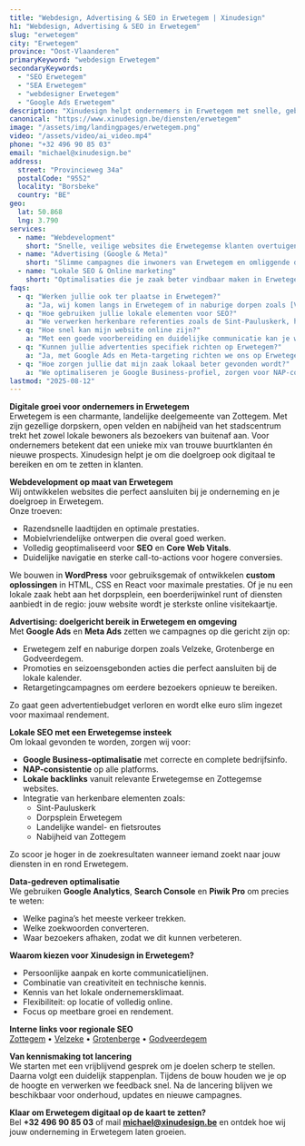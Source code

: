 ```yaml
---
title: "Webdesign, Advertising & SEO in Erwetegem | Xinudesign"
h1: "Webdesign, Advertising & SEO in Erwetegem"
slug: "erwetegem"
city: "Erwetegem"
province: "Oost-Vlaanderen"
primaryKeyword: "webdesign Erwetegem"
secondaryKeywords:
  - "SEO Erwetegem"
  - "SEA Erwetegem"
  - "webdesigner Erwetegem"
  - "Google Ads Erwetegem"
description: "Xinudesign helpt ondernemers in Erwetegem met snelle, gebruiksvriendelijke websites, doelgerichte advertentiecampagnes en lokale SEO-strategieën die inspelen op de troeven van het dorp."
canonical: "https://www.xinudesign.be/diensten/erwetegem"
image: "/assets/img/landingpages/erwetegem.png"
video: "/assets/video/ai_video.mp4"
phone: "+32 496 90 85 03"
email: "michael@xinudesign.be"
address:
  street: "Provincieweg 34a"
  postalCode: "9552"
  locality: "Borsbeke"
  country: "BE"
geo:
  lat: 50.868
  lng: 3.790
services:
  - name: "Webdevelopment"
    short: "Snelle, veilige websites die Erwetegemse klanten overtuigen en converteren."
  - name: "Advertising (Google & Meta)"
    short: "Slimme campagnes die inwoners van Erwetegem en omliggende dorpen gericht bereiken."
  - name: "Lokale SEO & Online marketing"
    short: "Optimalisaties die je zaak beter vindbaar maken in Erwetegem en regio Zottegem."
faqs:
  - q: "Werken jullie ook ter plaatse in Erwetegem?"
    a: "Ja, wij komen langs in Erwetegem of in naburige dorpen zoals [Velzeke](/diensten/velzeke), [Grotenberge](/diensten/grotenberge) en [Godveerdegem](/diensten/godveerdegem). Online afspraken zijn eveneens mogelijk."
  - q: "Hoe gebruiken jullie lokale elementen voor SEO?"
    a: "We verwerken herkenbare referenties zoals de Sint-Pauluskerk, het landelijke dorpsplein en de nabijheid van Zottegem in teksten, meta-data en visuals."
  - q: "Hoe snel kan mijn website online zijn?"
    a: "Met een goede voorbereiding en duidelijke communicatie kan je website doorgaans binnen 2 tot 4 weken live staan."
  - q: "Kunnen jullie advertenties specifiek richten op Erwetegem?"
    a: "Ja, met Google Ads en Meta-targeting richten we ons op Erwetegem en omliggende regio’s, zodat je advertentiebudget efficiënt besteed wordt."
  - q: "Hoe zorgen jullie dat mijn zaak lokaal beter gevonden wordt?"
    a: "We optimaliseren je Google Business-profiel, zorgen voor NAP-consistentie en bouwen lokale backlinks rond zoekwoorden zoals 'webdesigner Erwetegem'."
lastmod: "2025-08-12"
---
```


**Digitale groei voor ondernemers in Erwetegem**  
Erwetegem is een charmante, landelijke deelgemeente van Zottegem. Met zijn gezellige dorpskern, open velden en nabijheid van het stadscentrum trekt het zowel lokale bewoners als bezoekers van buitenaf aan. Voor ondernemers betekent dat een unieke mix van trouwe buurtklanten én nieuwe prospects. Xinudesign helpt je om die doelgroep ook digitaal te bereiken en om te zetten in klanten.

**Webdevelopment op maat van Erwetegem**  
Wij ontwikkelen websites die perfect aansluiten bij je onderneming en je doelgroep in Erwetegem.  
Onze troeven:
- Razendsnelle laadtijden en optimale prestaties.  
- Mobielvriendelijke ontwerpen die overal goed werken.  
- Volledig geoptimaliseerd voor **SEO** en **Core Web Vitals**.  
- Duidelijke navigatie en sterke call-to-actions voor hogere conversies.  

We bouwen in **WordPress** voor gebruiksgemak of ontwikkelen **custom oplossingen** in HTML, CSS en React voor maximale prestaties. Of je nu een lokale zaak hebt aan het dorpsplein, een boerderijwinkel runt of diensten aanbiedt in de regio: jouw website wordt je sterkste online visitekaartje.

**Advertising: doelgericht bereik in Erwetegem en omgeving**  
Met **Google Ads** en **Meta Ads** zetten we campagnes op die gericht zijn op:
- Erwetegem zelf en naburige dorpen zoals Velzeke, Grotenberge en Godveerdegem.  
- Promoties en seizoensgebonden acties die perfect aansluiten bij de lokale kalender.  
- Retargetingcampagnes om eerdere bezoekers opnieuw te bereiken.  

Zo gaat geen advertentiebudget verloren en wordt elke euro slim ingezet voor maximaal rendement.

**Lokale SEO met een Erwetegemse insteek**  
Om lokaal gevonden te worden, zorgen wij voor:
- **Google Business-optimalisatie** met correcte en complete bedrijfsinfo.  
- **NAP-consistentie** op alle platforms.  
- **Lokale backlinks** vanuit relevante Erwetegemse en Zottegemse websites.  
- Integratie van herkenbare elementen zoals:
  - Sint-Pauluskerk  
  - Dorpsplein Erwetegem  
  - Landelijke wandel- en fietsroutes  
  - Nabijheid van Zottegem  

Zo scoor je hoger in de zoekresultaten wanneer iemand zoekt naar jouw diensten in en rond Erwetegem.

**Data-gedreven optimalisatie**  
We gebruiken **Google Analytics**, **Search Console** en **Piwik Pro** om precies te weten:
- Welke pagina’s het meeste verkeer trekken.  
- Welke zoekwoorden converteren.  
- Waar bezoekers afhaken, zodat we dit kunnen verbeteren.  

**Waarom kiezen voor Xinudesign in Erwetegem?**  
- Persoonlijke aanpak en korte communicatielijnen.  
- Combinatie van creativiteit en technische kennis.  
- Kennis van het lokale ondernemersklimaat.  
- Flexibiliteit: op locatie of volledig online.  
- Focus op meetbare groei en rendement.  

**Interne links voor regionale SEO**  
[Zottegem](/diensten/zottegem) • [Velzeke](/diensten/velzeke) • [Grotenberge](/diensten/grotenberge) • [Godveerdegem](/diensten/godveerdegem)

**Van kennismaking tot lancering**  
We starten met een vrijblijvend gesprek om je doelen scherp te stellen. Daarna volgt een duidelijk stappenplan. Tijdens de bouw houden we je op de hoogte en verwerken we feedback snel. Na de lancering blijven we beschikbaar voor onderhoud, updates en nieuwe campagnes.

**Klaar om Erwetegem digitaal op de kaart te zetten?**  
Bel **+32 496 90 85 03** of mail **[michael@xinudesign.be](mailto:michael@xinudesign.be)** en ontdek hoe wij jouw onderneming in Erwetegem laten groeien.
